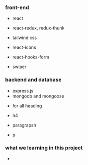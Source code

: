 ### front-end

- react
- react-redux, redux-thunk

- tailwind css
- react-icons
- react-hooks-form
- swiper

### backend and database

- express.js
- mongodb and mongoose

* for all heading

- h4

* paragrapsh

- p

### what we learning in this project

-
